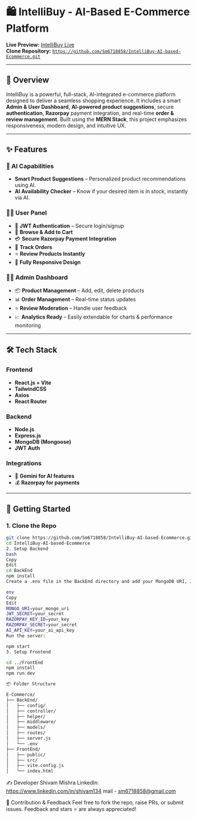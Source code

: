 # 🛍️ IntelliBuy - AI-Based E-Commerce Platform

**Live Preview:** [IntelliBuy Live](https://intelli-buy-ai-based-ecommerce-5ig4.vercel.app/)  
**Clone Repository:** [`https://github.com/Sm6718858/IntelliBuy-AI-based-Ecommerce.git`](https://github.com/Sm6718858/IntelliBuy-AI-based-Ecommerce.git)

---

## 📌 Overview

IntelliBuy is a powerful, full-stack, AI-integrated e-commerce platform designed to deliver a seamless shopping experience. It includes a smart **Admin & User Dashboard**, **AI-powered product suggestions**, secure **authentication**, **Razorpay** payment integration, and real-time **order & review management**. Built using the **MERN Stack**, this project emphasizes responsiveness, modern design, and intuitive UX.

---

## ✨ Features

### 🧠 AI Capabilities
- **Smart Product Suggestions** – Personalized product recommendations using AI.
- **AI Availability Checker** – Know if your desired item is in stock, instantly via AI.

### 🧑‍💻 User Panel
- 🔐 **JWT Authentication** – Secure login/signup
- 🛒 **Browse & Add to Cart**
- 💳 **Secure Razorpay Payment Integration**
- 🧾 **Track Orders**
- ⭐ **Review Products Instantly**
- 📱 **Fully Responsive Design**

### 👨‍💼 Admin Dashboard
- 📦 **Product Management** – Add, edit, delete products
- 📊 **Order Management** – Real-time status updates
- ⭐ **Review Moderation** – Handle user feedback
- 📈 **Analytics Ready** – Easily extendable for charts & performance monitoring


---

## 🛠 Tech Stack

### Frontend
- **React.js + Vite**
- **TailwindCSS**
- **Axios**
- **React Router**

### Backend
- **Node.js**
- **Express.js**
- **MongoDB (Mongoose)**
- **JWT Auth**

### Integrations
- 🧠 **Gemini for AI features**
- 💰 **Razorpay for payments**

---

## 🚀 Getting Started

### 1. Clone the Repo

```bash
git clone https://github.com/Sm6718858/IntelliBuy-AI-based-Ecommerce.git
cd IntelliBuy-AI-based-Ecommerce
2. Setup Backend
bash
Copy
Edit
cd BackEnd
npm install
Create a .env file in the BackEnd directory and add your MongoDB URI, JWT secret, Razorpay keys, and AI API keys.

env
Copy
Edit
MONGO_URI=your_mongo_uri
JWT_SECRET=your_secret
RAZORPAY_KEY_ID=your_key
RAZORPAY_SECRET=your_secret
AI_API_KEY=your_ai_api_key
Run the server:

npm start
3. Setup Frontend

cd ../FrontEnd
npm install
npm run dev

📦 Folder Structure

E-Commerce/
├── BackEnd/
│   ├── config/
│   ├── controller/
│   ├── helper/
│   ├── middleware/
│   ├── models/
│   ├── routes/
│   ├── server.js
│   └── .env
├── FrontEnd/
│   ├── public/
│   ├── src/
│   ├── vite.config.js
│   └── index.html
```
✍️ Developer
Shivam Mishra 
LinkedIn: https://www.linkedin.com/in/shivam134
mail - sm6718858@gmail.com


🙌 Contribution & Feedback
Feel free to fork the repo, raise PRs, or submit issues. Feedback and stars ⭐ are always appreciated!
